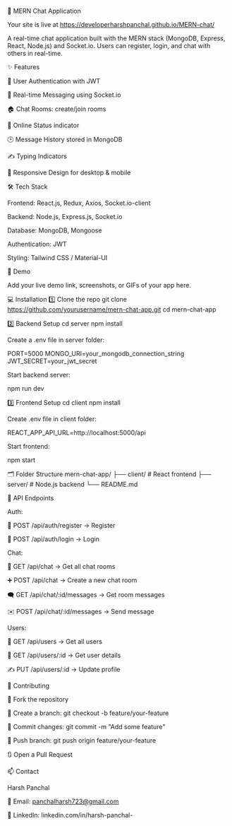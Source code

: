 💬 MERN Chat Application

Your site is live at https://developerharshpanchal.github.io/MERN-chat/ 

A real-time chat application built with the MERN stack (MongoDB, Express, React, Node.js) and Socket.io. Users can register, login, and chat with others in real-time.

✨ Features

🔐 User Authentication with JWT

💬 Real-time Messaging using Socket.io

🏠 Chat Rooms: create/join rooms

👥 Online Status indicator

🕒 Message History stored in MongoDB

✍️ Typing Indicators

📱 Responsive Design for desktop & mobile

🛠️ Tech Stack

Frontend: React.js, Redux, Axios, Socket.io-client

Backend: Node.js, Express.js, Socket.io

Database: MongoDB, Mongoose

Authentication: JWT

Styling: Tailwind CSS / Material-UI

🎨 Demo

Add your live demo link, screenshots, or GIFs of your app here.

💻 Installation
1️⃣ Clone the repo
git clone https://github.com/yourusername/mern-chat-app.git
cd mern-chat-app

2️⃣ Backend Setup
cd server
npm install


Create a .env file in server folder:

PORT=5000
MONGO_URI=your_mongodb_connection_string
JWT_SECRET=your_jwt_secret


Start backend server:

npm run dev

3️⃣ Frontend Setup
cd client
npm install


Create .env file in client folder:

REACT_APP_API_URL=http://localhost:5000/api


Start frontend:

npm start

🗂️ Folder Structure
mern-chat-app/
├── client/       # React frontend
├── server/       # Node.js backend
└── README.md

🔗 API Endpoints

Auth:

📝 POST /api/auth/register → Register

🔑 POST /api/auth/login → Login

Chat:

💬 GET /api/chat → Get all chat rooms

➕ POST /api/chat → Create a new chat room

🗨️ GET /api/chat/:id/messages → Get room messages

✉️ POST /api/chat/:id/messages → Send message

Users:

👥 GET /api/users → Get all users

🧑 GET /api/users/:id → Get user details

✍️ PUT /api/users/:id → Update profile

🤝 Contributing

🍴 Fork the repository

🌿 Create a branch: git checkout -b feature/your-feature

💾 Commit changes: git commit -m "Add some feature"

🚀 Push branch: git push origin feature/your-feature

🔃 Open a Pull Request

📫 Contact

Harsh Panchal

📧 Email: panchalharsh723@gmail.com

🔗 LinkedIn: linkedin.com/in/harsh-panchal-
